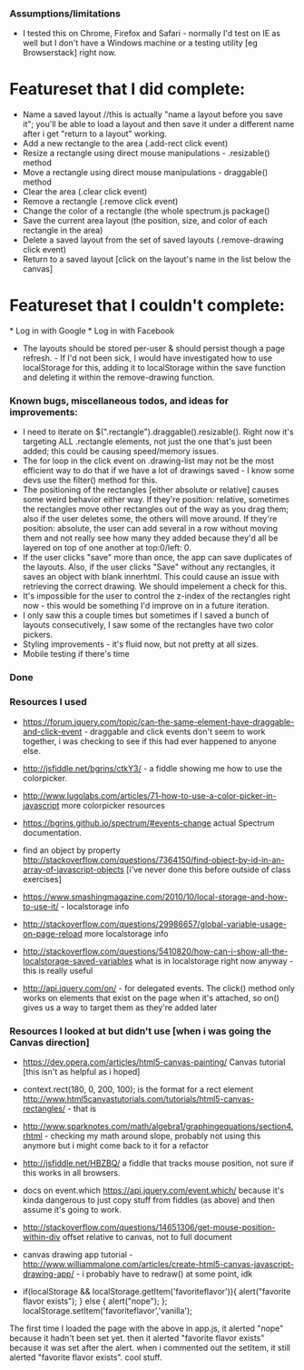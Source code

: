 ### Assumptions/limitations
* I tested this on Chrome, Firefox and Safari - normally I'd test on IE as well but I don't have a Windows machine or a testing utility [eg Browserstack] right now. 

# Featureset that I did complete:  
* Name a saved layout //this is actually "name a layout before you save it"; you'll be able to load a layout and then save it under a different name after i get "return to a layout" working. 
* Add a new rectangle to the area (.add-rect click event)
* Resize a rectangle using direct mouse manipulations - .resizable() method
* Move a rectangle using direct mouse manipulations - draggable() method
* Clear the area (.clear click event)
* Remove a rectangle (.remove click event)
* Change the color of a rectangle (the whole spectrum.js package()
* Save the current area layout (the position, size, and color of each rectangle in the area)
* Delete a saved layout from the set of saved layouts (.remove-drawing click event)
* Return to a saved layout [click on the layout's name in the list below the canvas]

# Featureset that I couldn't complete: 
­* Log in with Google
­* Log in with Facebook
* The layouts should be stored per­-user & should persist though a page refresh. - If I'd not been sick, I would have investigated how to use localStorage for this, adding it to localStorage within the save function and deleting it within the remove-drawing function. 

### Known bugs, miscellaneous todos, and ideas for improvements: 
* I need to iterate on $(".rectangle").draggable().resizable(). Right now it's targeting ALL .rectangle elements, not just the one that's just been added; this could be causing speed/memory issues. 
* The for loop in the click event on .drawing-list may not be the most efficient way to do that if we have a lot of drawings saved - I know some devs use the filter() method for this. 
* The positioning of the rectangles [either absolute or relative] causes some weird behavior either way. If they're position: relative, sometimes the rectangles move other rectangles out of the way as you drag them; also if the user deletes some, the others will move around. If they're position: absolute, the user can add several in a row without moving them and not really see how many they added because they'd all be layered on top of one another at top:0/left: 0. 
* If the user clicks "save" more than once, the app can save duplicates of the layouts. Also, if the user clicks "Save" without any rectangles, it saves an object with blank innerhtml. This could cause an issue with retrieving the correct drawing. We should impelement a check for this. 
* It's impossible for the user to control the z-index of the rectangles right now - this would be something I'd improve on in a future iteration. 
* I only saw this a couple times but sometimes if I saved a bunch of layouts consecutively, I saw some of the rectangles have two color pickers. 
* Styling improvements - it's fluid now, but not pretty at all sizes. 
* Mobile testing if there's time




### Done


### Resources I used
* https://forum.jquery.com/topic/can-the-same-element-have-draggable-and-click-event - draggable and click events don't seem to work together, i was checking to see if this had ever happened to anyone else.
* http://jsfiddle.net/bgrins/ctkY3/ - a fiddle showing me how to use the colorpicker.
* http://www.lugolabs.com/articles/71-how-to-use-a-color-picker-in-javascript more colorpicker resources
* https://bgrins.github.io/spectrum/#events-change actual Spectrum documentation.

* find an object by property http://stackoverflow.com/questions/7364150/find-object-by-id-in-an-array-of-javascript-objects [i've never done this before outside of class exercises]

* https://www.smashingmagazine.com/2010/10/local-storage-and-how-to-use-it/ - localstorage info
* http://stackoverflow.com/questions/29986657/global-variable-usage-on-page-reload more localstorage info
* http://stackoverflow.com/questions/5410820/how-can-i-show-all-the-localstorage-saved-variables what is in localstorage right now anyway - this is really useful

* http://api.jquery.com/on/ - for delegated events. The click() method only works on elements that exist on the page when it's attached, so on() gives us a way to target them as they're added later 



### Resources I looked at but didn't use [when i was going the Canvas direction]

* https://dev.opera.com/articles/html5-canvas-painting/ Canvas tutorial [this isn't as helpful as i hoped]
*  context.rect(180, 0, 200, 100); is the format for a rect element http://www.html5canvastutorials.com/tutorials/html5-canvas-rectangles/ - that is 
* http://www.sparknotes.com/math/algebra1/graphingequations/section4.rhtml - checking my math around slope, probably not using this anymore but i might come back to it for a refactor
* http://jsfiddle.net/HBZBQ/ a fiddle that tracks mouse position, not sure if this works in all browsers.
* docs on event.which https://api.jquery.com/event.which/ because it's kinda dangerous to just copy stuff from fiddles (as above) and then assume it's going to work.
* http://stackoverflow.com/questions/14651306/get-mouse-position-within-div offset relative to canvas, not to full document 
* canvas drawing app tutorial - http://www.williammalone.com/articles/create-html5-canvas-javascript-drawing-app/ - i probably have to redraw() at some point, idk



* if(localStorage && localStorage.getItem('favoriteflavor')){
      alert("favorite flavor exists");
    } else {
      alert("nope");
    };
      localStorage.setItem('favoriteflavor','vanilla');


The first time I loaded the page with the above in app.js, it alerted "nope" because it hadn't been set yet. then it alerted "favorite flavor exists" because it was set after the alert. when i commented out the setItem, it still alerted "favorite flavor exists". cool stuff. 